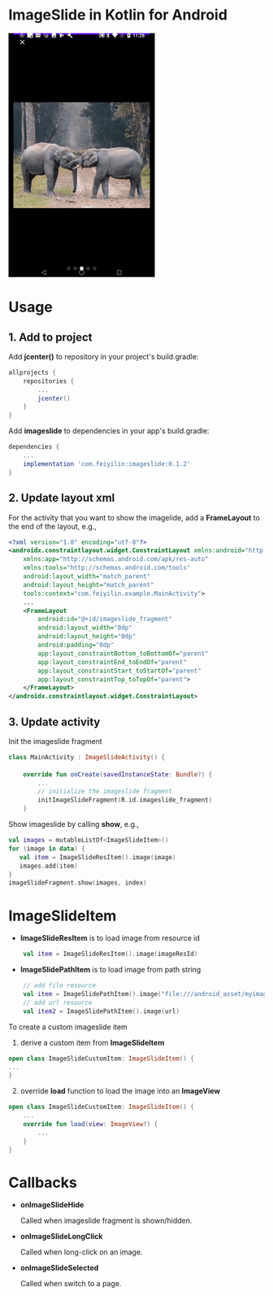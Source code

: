 # ImageSlide in Kotlin for Android

![img](docs/demo.gif)

# Usage
## 1. Add to project
Add **jcenter()** to repository in your project's build.gradle:
```gradle
allprojects {
    repositories {
        ...
        jcenter()
    }
}
```

Add **imageslide** to dependencies in your app's build.gradle: 
```gradle
dependencies {
    ...
    implementation 'com.feiyilin:imageslide:0.1.2'
}
```
## 2. Update layout xml
For the activity that you want to show the imagelide, add a **FrameLayout** to the end of the layout, e.g.,
```xml
<?xml version="1.0" encoding="utf-8"?>
<androidx.constraintlayout.widget.ConstraintLayout xmlns:android="http://schemas.android.com/apk/res/android"
    xmlns:app="http://schemas.android.com/apk/res-auto"
    xmlns:tools="http://schemas.android.com/tools"
    android:layout_width="match_parent"
    android:layout_height="match_parent"
    tools:context="com.feiyilin.example.MainActivity">
    ...
    <FrameLayout
        android:id="@+id/imageslide_fragment"
        android:layout_width="0dp"
        android:layout_height="0dp"
        android:padding="0dp"
        app:layout_constraintBottom_toBottomOf="parent"
        app:layout_constraintEnd_toEndOf="parent"
        app:layout_constraintStart_toStartOf="parent"
        app:layout_constraintTop_toTopOf="parent">
    </FrameLayout>
</androidx.constraintlayout.widget.ConstraintLayout>
```

## 3. Update activity
Init the imageslide fragment
```kotlin
class MainActivity : ImageSlideActivity() {

    override fun onCreate(savedInstanceState: Bundle?) {
        ...    
        // initialize the imageslide fragment
        initImageSlideFragment(R.id.imageslide_fragment)
    }
```

Show imageslide by calling **show**, e.g.,
```kotlin
val images = mutableListOf<ImageSlideItem>()
for (image in data) {
   val item = ImageSlideResItem().image(image)
   images.add(item)
}
imageSlideFragment.show(images, index)
```

# ImageSlideItem
* **ImageSlideResItem** is to load image from resource id
```kotlin
    val item = ImageSlideResItem().image(imageResId)
```
* **ImageSlidePathItem** is to load image from path string
```kotlin
    // add file resource
    val item = ImageSlidePathItem().image("file:///android_asset/myimage.png")
    // add url resource
    val item2 = ImageSlidePathItem().image(url)
```

To create a custom imageslide item
1. derive a custom item from **ImageSlideItem** 
```kotlin
open class ImageSlideCustomItem: ImageSlideItem() {
...
}
```
2. override **load** function to load the image into an **ImageView**
```kotlin
open class ImageSlideCustomItem: ImageSlideItem() {
    ...
    override fun load(view: ImageView?) {
        ...
    }
}
```

# Callbacks
* **onImageSlideHide**

    Called when imageslide fragment is shown/hidden.
    
* **onImageSlideLongClick**

    Called when long-click on an image.
    
* **onImageSlideSelected**

    Called when switch to a page.
